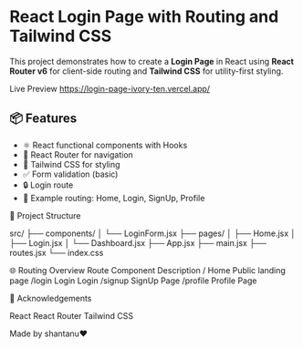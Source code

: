 # React Login Page with Routing and Tailwind CSS

This project demonstrates how to create a **Login Page** in React using **React Router v6** for client-side routing and **Tailwind CSS** for utility-first styling.

Live Preview
https://login-page-ivory-ten.vercel.app/


## 📦 Features

- ⚛️ React functional components with Hooks
- 🔀 React Router for navigation
- 🎨 Tailwind CSS for styling
- ✅ Form validation (basic)
- 🔒 Login route
- 🧭 Example routing: Home, Login, SignUp, Profile

📁 Project Structure

src/
├── components/
│   └── LoginForm.jsx
├── pages/
│   ├── Home.jsx
│   ├── Login.jsx
│   └── Dashboard.jsx
├── App.jsx
├── main.jsx
├── routes.jsx
└── index.css

🌐 Routing Overview
Route	Component	Description
/	Home	Public landing page
/login	Login	Login 
/signup SignUp Page
/profile Profile Page


🙌 Acknowledgements

React
React Router
Tailwind CSS

Made by shantanu❤️
